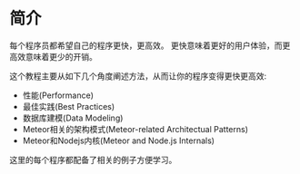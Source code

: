 # 简介

每个程序员都希望自己的程序更快，更高效。 更快意味着更好的用户体验，而更高效意味着更少的开销。

这个教程主要从如下几个角度阐述方法，从而让你的程序变得更快更高效:
- 性能(Performance)
- 最佳实践(Best Practices)
- 数据库建模(Data Modeling)
- Meteor相关的架构模式(Meteor-related Architectual Patterns)
- Meteor和Nodejs内核(Meteor and Node.js Internals)

这里的每个程序都配备了相关的例子方便学习。




